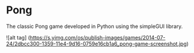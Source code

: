 # Pong

The classic Pong game developed in Python using the simpleGUI library.

![alt tag] (https://s.yimg.com/os/publish-images/games/2014-07-24/2dbcc300-1359-11e4-9d16-0759e16cb1a6_pong-game-screenshot.jpg)
